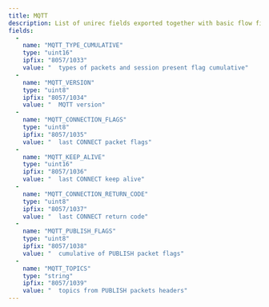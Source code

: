 ```yaml
---
title: MQTT
description: List of unirec fields exported together with basic flow fields on interface by MQTT plugin.
fields:
  -
    name: "MQTT_TYPE_CUMULATIVE"
    type: "uint16"
    ipfix: "8057/1033"
    value: "  types of packets and session present flag cumulative"
  -
    name: "MQTT_VERSION"
    type: "uint8"
    ipfix: "8057/1034"
    value: "  MQTT version"
  -
    name: "MQTT_CONNECTION_FLAGS"
    type: "uint8"
    ipfix: "8057/1035"
    value: "  last CONNECT packet flags"
  -
    name: "MQTT_KEEP_ALIVE"
    type: "uint16"
    ipfix: "8057/1036"
    value: "  last CONNECT keep alive"
  -
    name: "MQTT_CONNECTION_RETURN_CODE"
    type: "uint8"
    ipfix: "8057/1037"
    value: "  last CONNECT return code"
  -
    name: "MQTT_PUBLISH_FLAGS"
    type: "uint8"
    ipfix: "8057/1038"
    value: "  cumulative of PUBLISH packet flags"
  -
    name: "MQTT_TOPICS"
    type: "string"
    ipfix: "8057/1039"
    value: "  topics from PUBLISH packets headers"
---
```


